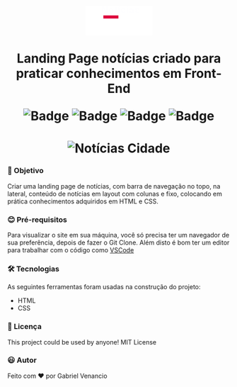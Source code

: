 <h1 align="center"><img src="./imagens/logo.png"</h1>
<p align="center">Landing Page notícias criado para praticar conhecimentos em Front-End</p>

![Badge](https://img.shields.io/github/issues/Gabriel-Venancio/noticias-cidade)
![Badge](https://img.shields.io/github/forks/Gabriel-Venancio/noticias-cidade)
![Badge](https://img.shields.io/github/stars/Gabriel-Venancio/noticias-cidade)
![Badge](https://img.shields.io/github/license/Gabriel-Venancio/noticias-cidade)


<h1 align="center">
  <img alt="Notícias Cidade" title="#Notícias Cidade" src="./imagens/demo.gif" />
</h1>


### :dart: Objetivo


Criar uma landing page de notícias, com barra de navegação no topo, na lateral, conteúdo de notícias em layout com colunas e fixo, colocando em prática conhecimentos adquiridos em HTML e CSS.

### :blush: Pré-requisitos

Para visualizar o site em sua máquina, você só precisa ter um navegador de sua preferência, depois de fazer o Git Clone.
Além disto é bom ter um editor para trabalhar com o código como [VSCode](https://code.visualstudio.com/)

### 🛠 Tecnologias

As seguintes ferramentas foram usadas na construção do projeto:

- HTML
- CSS

### 📜 Licença

This project could be used by anyone! MIT License

### :smiley: Autor
Feito com ❤️ por Gabriel Venancio 

